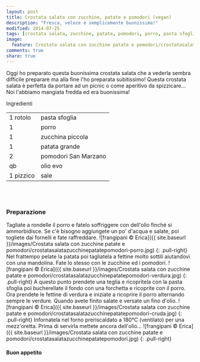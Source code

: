 ```yaml
---
layout: post
title: Crostata salata con zucchine, patate e pomodori (vegan)
description: "Fresca, veloce e semplicemente buonissima!"
modified: 2014-07-25
tags: [crostata salata, zucchine, patate, pomodori, porro, pasta sfoglia, vegan]
image:
  feature: Crostata salata con zucchine patate e pomodori/crostatasalatazucchinepatatepomodori-header.jpg
comments: true
share: true
---
```


Oggi ho preparato questa buonissima crostata salata che a vederla sembra difficile preparare ma alla fine l'ho preparata subitissimo! Questa crostata salata è perfetta da portare ad un picnic o come aperitivo da spizzicare... Noi l'abbiamo mangiata fredda ed era buonissima!


<div class="ingredients">
	<div class="ingredients-title">Ingredienti</div>
	<table>
		<tbody>
			<tr>
				<td>1 rotolo</td>
				<td>pasta sfoglia</td>
			</tr>
			<tr>
				<td>1</td>
				<td>porro</td>
			</tr>
			<tr>
				<td>1</td>
				<td>zucchina piccola</td>
			</tr>
			<tr>
				<td>1</td>
				<td>patata grande</td>
			</tr>
			<tr>
				<td>2</td>
				<td>pomodori San Marzano</td>
			</tr>
			<tr>
				<td>qb</td>
				<td>olio evo</td>
			</tr>
			<tr>
				<td>1 pizzico</td>
				<td>sale</td>
			</tr>
		</tbody>
	</table>
	<br></br>
</div>


<h3>
	<font color="grey">
		<i class="icon-cogs"></i>
	</font> Preparazione
</h3>

Tagliate a rondelle il porro e fatelo soffriggere con dell'olio finché si ammorbidisce. Se c'è bisogno aggiungete un po' d'acqua e salate, poi togliete dai fornelli e fate raffreddare.
![frangipani © Erica]({{ site.baseurl }}/images/Crostata salata con zucchine patate e pomodori/crostatasalatazucchinepatatepomodori-porro.jpg)
{: .pull-right}
Nel frattempo pelate la patata poi tagliatela a fettine molto sottili aiutandovi con una mandolina. Fate lo stesso con le zucchine ed i pomodori.
![frangipani © Erica]({{ site.baseurl }}/images/Crostata salata con zucchine patate e pomodori/crostatasalatazucchinepatatepomodori-verdura.jpg)
{: .pull-right}
A questo punto prendete una teglia e ricopritela con la pasta sfoglia poi bucherellate il fondo con una forchetta e ricoprite con il porro. Ora prendete le fettine di verdura e iniziate a ricoprire il porro alternando sempre le verdure. Quando avete finito salate e versate un fino d'olio.
![frangipani © Erica]({{ site.baseurl }}/images/Crostata salata con zucchine patate e pomodori/crostatasalatazucchinepatatepomodori-cruda.jpg)
{: .pull-right}
Infornatela nel forno preriscaldato a 180°C (ventilato) per una mezz'oretta. Prima di servirla mettete ancora dell'olio...
![frangipani © Erica]({{ site.baseurl }}/images/Crostata salata con zucchine patate e pomodori/crostatasalatazucchinepatatepomodori.jpg)
{: .pull-right}


<h4>Buon appetito
	<font color="red">
		<i class="icon-smile"></i>
	</font>
</h4>
